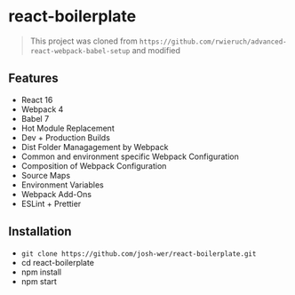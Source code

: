 # react-boilerplate

> This project was cloned from `https://github.com/rwieruch/advanced-react-webpack-babel-setup` and modified


## Features

* React 16
* Webpack 4
* Babel 7
* Hot Module Replacement
* Dev + Production Builds
* Dist Folder Managagement by Webpack
* Common and environment specific Webpack Configuration
* Composition of Webpack Configuration
* Source Maps
* Environment Variables
* Webpack Add-Ons
* ESLint + Prettier

## Installation

- `git clone https://github.com/josh-wer/react-boilerplate.git`
- cd react-boilerplate
- npm install
- npm start
